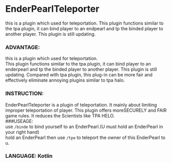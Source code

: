 # EnderPearlTeleporter
this is a plugin which used for teleportation. This plugin functions similar to the tpa plugin, it can bind player to an endpearl and tp the binded player to another player. This plugin is still updating.<br>

### ADVANTAGE:<br>
this is a plugin which used for teleportation. <br>
This plugin functions similar to the tpa plugin, it can bind player to an enderpearl and tp the binded player to another player. This plugin is still updating.
Compared with tpa plugin, this plug-in can be more fair and effectively eliminate annoying plugins similar to tpa halo.<br>
### INSTRUCTION:<br>
EnderPearlTeleporter is a plugin of teleportation. It mainly about limiting improper teleportation of player. This plugin offers moreSECURELY and FAIR game rules. It reduces the Scientists like TPA HELO.<br>
###USEAGE:<br>
use `/binde` to bind yourself to an EnderPearl.(U must hold an EnderPearl in your right hand)<br>
hold an EnderPearl then use `/tpe` to teleport the owner of this EnderPearl to u.<br>
### LANGUAGE: Kotlin

